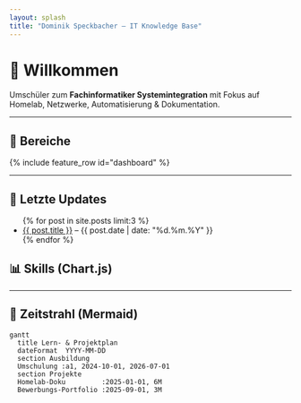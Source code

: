 ```yaml
---
layout: splash
title: "Dominik Speckbacher – IT Knowledge Base"
---
```


# 👋 Willkommen

Umschüler zum **Fachinformatiker Systemintegration** mit Fokus auf Homelab, Netzwerke, Automatisierung & Dokumentation.

---

## 🚀 Bereiche
{% include feature_row id="dashboard" %}

---

## 📝 Letzte Updates
<ul>
  {% for post in site.posts limit:3 %}
    <li><a href="{{ post.url | relative_url }}">{{ post.title }}</a> – {{ post.date | date: "%d.%m.%Y" }}</li>
  {% endfor %}
</ul>

## 📊 Skills (Chart.js)
<canvas id="skillsChart" style="max-width:700px; height:360px;"></canvas>
<script src="https://cdn.jsdelivr.net/npm/chart.js"></script>
<script>
const ctx = document.getElementById('skillsChart');
new Chart(ctx, {
    type: 'bar',
    data: {
      labels: ['Python', 'Docker', 'Ansible', 'Networking'],
      datasets: [{
        label: 'Lernfortschritt (%)',
        data: [70, 45, 25, 60],
        backgroundColor: ['#36a2eb','#ff6384','#ffce56','#4bc0c0']
      }]
    },
    options: { scales: { y: { beginAtZero: true } } }
});
</script>

---

## 📅 Zeitstrahl (Mermaid)
```mermaid
gantt
  title Lern- & Projektplan
  dateFormat  YYYY-MM-DD
  section Ausbildung
  Umschulung :a1, 2024-10-01, 2026-07-01
  section Projekte
  Homelab-Doku         :2025-01-01, 6M
  Bewerbungs-Portfolio :2025-09-01, 3M
```
